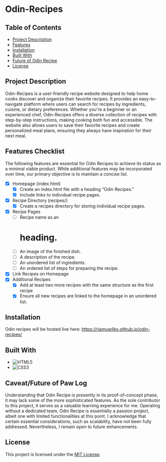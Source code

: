 # Odin-Recipes

## Table of Contents

- [Project Description](#project-description)
- [Features](#features-checklist)
- [Installation](#installation)
- [Built With](#built-with)
- [Future of Odin Recipe](#future-of-paw-log)
- [License](#license)

## Project Description

Odin-Recipes is a user-friendly recipe website designed to help home cooks discover and organize their favorite recipes. It provides an easy-to-navigate platform where users can search for recipes by ingredients, cuisine, or dietary preferences. Whether you're a beginner or an experienced chef, Odin-Recipes offers a diverse collection of recipes with step-by-step instructions, making cooking both fun and accessible. The website also allows users to save their favorite recipes and create personalized meal plans, ensuring they always have inspiration for their next meal.

## Features Checklist
The following features are essential for Odin Recipes to achieve its status as a minimal viable product. While additional features may be incorporated over time, our primary objective is to maintain a concise list.
- [x] Homepage (index.html)
  - [x] Create an index.html file with a heading “Odin Recipes.”
  - [x] Include links to individual recipe pages.
- [x] Recipe Directory (recipes/)
  - [x] Create a recipes directory for storing individual recipe pages.
- [x] Recipe Pages  
  - [ ] Recipe name as an <h1> heading.
  - [ ] An image of the finished dish.
  - [ ] A description of the recipe.
  - [ ] An unordered list of ingredients.
  - [ ] An ordered list of steps for preparing the recipe.  
- [x] Link Recipes on Homepage
- [x] Additional Recipes
  - [x] Add at least two more recipes with the same structure as the first recipe
  - [x] Ensure all new recipes are linked to the homepage in an unordered list.

## Installation
Odin recipes will be hosted live here: https://riamuwilko.github.io/odin-recipes/

## Built With

* ![HTML5]
* ![CSS3]

## Caveat/Future of Paw Log
Understanding that Odin Recipe is presently in its proof-of-concept phase, it may lack some of the more sophisticated features. As the sole contributor to this project, it serves as a valuable learning experience for me. Operating without a dedicated team, Odin Recipe is essentially a passion project, albeit one with limited functionalities at this point. I acknowledge that certain essential considerations, such as scalability, have not been fully addressed. Nevertheless, I remain open to future enhancements. 

## License

This project is licensed under the [MIT License](LICENSE).

[HTML5]: https://img.shields.io/badge/HTML5-E34F26?style=for-the-badge&logo=html5&logoColor=white
[CSS3]: https://img.shields.io/badge/CSS3-1572B6?style=for-the-badge&logo=css3&logoColor=white


